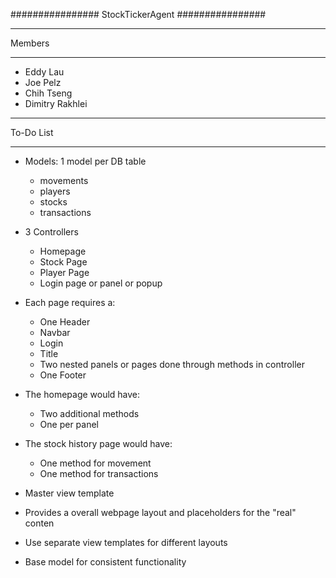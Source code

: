################
StockTickerAgent
################

*******
Members
*******

* Eddy Lau
* Joe Pelz
* Chih Tseng
* Dimitry Rakhlei
 
**********
To-Do List
**********


* Models: 1 model per DB table
  * movements
  * players
  * stocks
  * transactions

* 3 Controllers
  * Homepage
  * Stock Page
  * Player Page
  * Login page or panel or popup
 
  
* Each page requires a:
  * One Header
  * Navbar
   * Login 
  * Title
  * Two nested panels or pages done through methods in controller
  * One Footer
  
  
 * The homepage would have:
   * Two additional methods
   * One per panel
  
  
 * The stock history page would have:
   * One method for movement
   * One method for transactions
 
 * Master view template
  * Provides a overall webpage layout and placeholders for the "real" conten
  * Use separate view templates for different layouts
 
 * Base model for consistent functionality